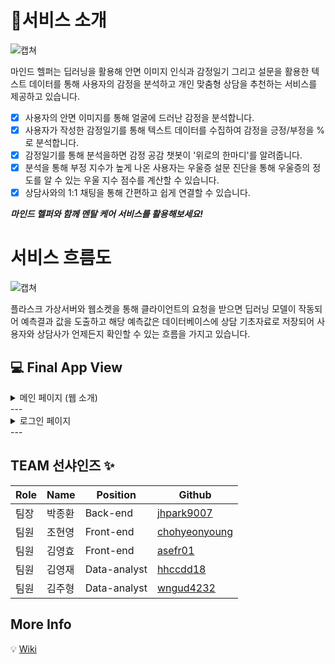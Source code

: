 # 📑서비스 소개
![캡쳐](https://cdn.discordapp.com/attachments/1098416296321892412/1121674754609393664/49d376f063b811cd.png)

마인드 헬퍼는 딥러닝을 활용해 안면 이미지 인식과 감정일기 그리고 설문을 활용한 텍스트 데이터를 통해 사용자의 감정을 분석하고 개인 맞춤형 상담을 추천하는 서비스를 제공하고 있습니다.
- [x] 사용자의 안면 이미지를 통해 얼굴에 드러난 감정을 분석합니다.
- [x] 사용자가 작성한 감정일기를 통해 텍스트 데이터를 수집하여 감정을 긍정/부정을 %로 분석합니다.
- [x] 감정일기를 통해 분석을하면 감정 공감 챗봇이 '위로의 한마디'를 알려줍니다.
- [x] 분석을 통해 부정 지수가 높게 나온 사용자는 우울증 설문 진단을 통해 우울증의 정도를 알 수 있는 우울 지수 점수를 계산할 수 있습니다.
- [x] 상담사와의 1:1 채팅을 통해 간편하고 쉽게 연결할 수 있습니다.

***마인드 헬퍼와 함께 멘탈 케어 서비스를 활용해보세요!***

# 서비스 흐름도
![캡쳐](https://cdn.discordapp.com/attachments/1098416296321892412/1121674754382893096/978fe3f4dee3025d.png)

플라스크 가상서버와 웹소켓을 통해 클라이언트의 요청을 받으면 딥러닝 모델이 작동되어 예측결과 값을 도출하고 해당 예측값은 데이터베이스에 상담 기초자료로 저장되어 사용자와 상담사가 언제든지 확인할 수 있는 흐름을 가지고 있습니다.

## 💻 Final App View
<details>
<summary>메인 페이지 (웹 소개)</summary>
<div markdown="1">
  <img src=''/>  
</div>
</details>
---
<details>
<summary>로그인 페이지</summary>
<div markdown="1">
  <img src=''/>  
</div>
</details>
---

## TEAM 선샤인즈 ✨
|Role|Name|Position|Github|
|----|----|--------|------|
|팀장|박종환|Back-end|[jhpark9007](https://github.com/jhpark9007)|
|팀원|조현영|Front-end|[chohyeonyoung](https://github.com/chohyeonyoung)|
|팀원|김영효|Front-end|[asefr01](https://github.com/asefr01)|
|팀원|김영재|Data-analyst|[hhccdd18](https://github.com/hhccdd18)|
|팀원|김주형|Data-analyst|[wngud4232](https://github.com/wngud4232)|

## More Info
💡 [Wiki](https://github.com/2021-SMHRD-KDT-BigData-17/MindHelpler/wiki)

